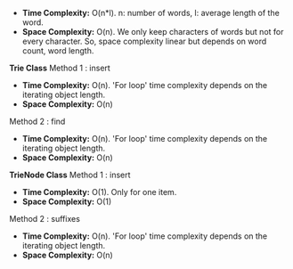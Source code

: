 - **Time Complexity:** O(n*l). n: number of words, l: average length of the word.
- **Space Complexity:** O(n). We only keep characters of words but not for every character. So, space complexity linear but depends on word count, word length.

**Trie Class**
Method 1 : insert
- **Time Complexity:** O(n). 'For loop' time complexity depends on the iterating object length.
- **Space Complexity:** O(n)

Method 2 : find
- **Time Complexity:** O(n). 'For loop' time complexity depends on the iterating object length.
- **Space Complexity:** O(n)

**TrieNode Class**
Method 1 : insert
- **Time Complexity:** O(1). Only for one item.
- **Space Complexity:** O(1)

Method 2 : suffixes
- **Time Complexity:** O(n). 'For loop' time complexity depends on the iterating object length.
- **Space Complexity:** O(n)